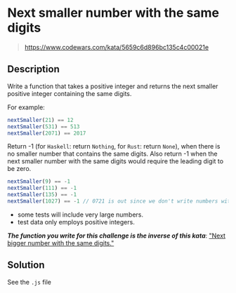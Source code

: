 # Next smaller number with the same digits

> https://www.codewars.com/kata/5659c6d896bc135c4c00021e

## Description

Write a function that takes a positive integer and returns the next smaller positive integer containing the same digits.

For example:

```javascript
nextSmaller(21) == 12
nextSmaller(531) == 513
nextSmaller(2071) == 2017
```

Return -1 (for `Haskell`: return `Nothing`, for `Rust`: return `None`), when there is no smaller number that contains the same digits. Also return -1 when the next smaller number with the same digits would require the leading digit to be zero.

```javascript
nextSmaller(9) == -1
nextSmaller(111) == -1
nextSmaller(135) == -1
nextSmaller(1027) == -1 // 0721 is out since we don't write numbers with leading zeros
```

- some tests will include very large numbers.
- test data only employs positive integers.

**_The function you write for this challenge is the inverse of this kata_**: ["Next bigger number with the same digits."](https://www.codewars.com/kata/55983863da40caa2c900004e)

## Solution

See the `.js` file
